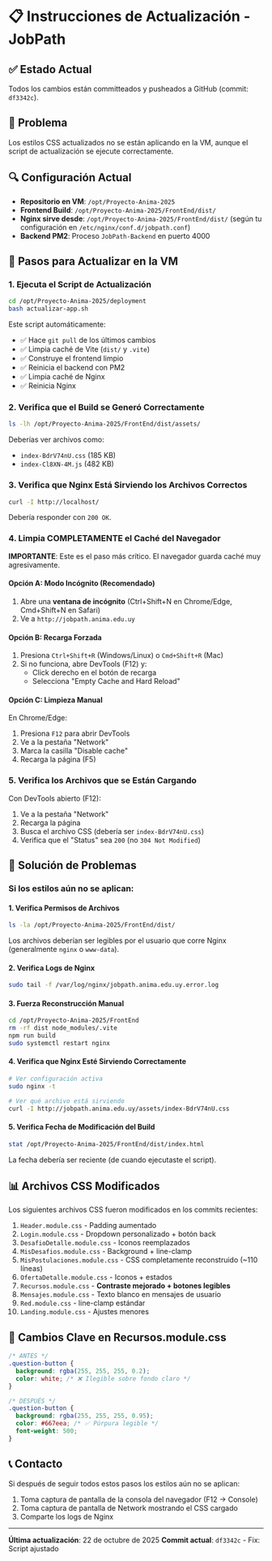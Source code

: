 # 📋 Instrucciones de Actualización - JobPath

## ✅ Estado Actual
Todos los cambios están committeados y pusheados a GitHub (commit: `df3342c`).

## 🎯 Problema
Los estilos CSS actualizados no se están aplicando en la VM, aunque el script de actualización se ejecute correctamente.

## 🔍 Configuración Actual
- **Repositorio en VM**: `/opt/Proyecto-Anima-2025`
- **Frontend Build**: `/opt/Proyecto-Anima-2025/FrontEnd/dist/`
- **Nginx sirve desde**: `/opt/Proyecto-Anima-2025/FrontEnd/dist/` (según tu configuración en `/etc/nginx/conf.d/jobpath.conf`)
- **Backend PM2**: Proceso `JobPath-Backend` en puerto 4000

## 📝 Pasos para Actualizar en la VM

### 1. Ejecuta el Script de Actualización
```bash
cd /opt/Proyecto-Anima-2025/deployment
bash actualizar-app.sh
```

Este script automáticamente:
- ✅ Hace `git pull` de los últimos cambios
- ✅ Limpia caché de Vite (`dist/` y `.vite`)
- ✅ Construye el frontend limpio
- ✅ Reinicia el backend con PM2
- ✅ Limpia caché de Nginx
- ✅ Reinicia Nginx

### 2. Verifica que el Build se Generó Correctamente
```bash
ls -lh /opt/Proyecto-Anima-2025/FrontEnd/dist/assets/
```

Deberías ver archivos como:
- `index-BdrV74nU.css` (185 KB)
- `index-Cl8XN-4M.js` (482 KB)

### 3. Verifica que Nginx Está Sirviendo los Archivos Correctos
```bash
curl -I http://localhost/
```

Debería responder con `200 OK`.

### 4. Limpia COMPLETAMENTE el Caché del Navegador

**IMPORTANTE**: Este es el paso más crítico. El navegador guarda caché muy agresivamente.

#### Opción A: Modo Incógnito (Recomendado)
1. Abre una **ventana de incógnito** (Ctrl+Shift+N en Chrome/Edge, Cmd+Shift+N en Safari)
2. Ve a `http://jobpath.anima.edu.uy`

#### Opción B: Recarga Forzada
1. Presiona `Ctrl+Shift+R` (Windows/Linux) o `Cmd+Shift+R` (Mac)
2. Si no funciona, abre DevTools (F12) y:
   - Click derecho en el botón de recarga
   - Selecciona "Empty Cache and Hard Reload"

#### Opción C: Limpieza Manual
En Chrome/Edge:
1. Presiona `F12` para abrir DevTools
2. Ve a la pestaña "Network"
3. Marca la casilla "Disable cache"
4. Recarga la página (F5)

### 5. Verifica los Archivos que se Están Cargando
Con DevTools abierto (F12):
1. Ve a la pestaña "Network"
2. Recarga la página
3. Busca el archivo CSS (debería ser `index-BdrV74nU.css`)
4. Verifica que el "Status" sea `200` (no `304 Not Modified`)

## 🐛 Solución de Problemas

### Si los estilos aún no se aplican:

#### 1. Verifica Permisos de Archivos
```bash
ls -la /opt/Proyecto-Anima-2025/FrontEnd/dist/
```

Los archivos deberían ser legibles por el usuario que corre Nginx (generalmente `nginx` o `www-data`).

#### 2. Verifica Logs de Nginx
```bash
sudo tail -f /var/log/nginx/jobpath.anima.edu.uy.error.log
```

#### 3. Fuerza Reconstrucción Manual
```bash
cd /opt/Proyecto-Anima-2025/FrontEnd
rm -rf dist node_modules/.vite
npm run build
sudo systemctl restart nginx
```

#### 4. Verifica que Nginx Esté Sirviendo Correctamente
```bash
# Ver configuración activa
sudo nginx -t

# Ver qué archivo está sirviendo
curl -I http://jobpath.anima.edu.uy/assets/index-BdrV74nU.css
```

#### 5. Verifica Fecha de Modificación del Build
```bash
stat /opt/Proyecto-Anima-2025/FrontEnd/dist/index.html
```

La fecha debería ser reciente (de cuando ejecutaste el script).

## 📊 Archivos CSS Modificados

Los siguientes archivos CSS fueron modificados en los commits recientes:

1. `Header.module.css` - Padding aumentado
2. `Login.module.css` - Dropdown personalizado + botón back
3. `DesafioDetalle.module.css` - Iconos reemplazados
4. `MisDesafios.module.css` - Background + line-clamp
5. `MisPostulaciones.module.css` - CSS completamente reconstruido (~110 líneas)
6. `OfertaDetalle.module.css` - Iconos + estados
7. `Recursos.module.css` - **Contraste mejorado + botones legibles**
8. `Mensajes.module.css` - Texto blanco en mensajes de usuario
9. `Red.module.css` - line-clamp estándar
10. `Landing.module.css` - Ajustes menores

## 🎨 Cambios Clave en Recursos.module.css

```css
/* ANTES */
.question-button {
  background: rgba(255, 255, 255, 0.2);
  color: white; /* ❌ Ilegible sobre fondo claro */
}

/* DESPUÉS */
.question-button {
  background: rgba(255, 255, 255, 0.95);
  color: #667eea; /* ✅ Púrpura legible */
  font-weight: 500;
}
```

## 📞 Contacto

Si después de seguir todos estos pasos los estilos aún no se aplican:
1. Toma captura de pantalla de la consola del navegador (F12 → Console)
2. Toma captura de pantalla de Network mostrando el CSS cargado
3. Comparte los logs de Nginx

---

**Última actualización**: 22 de octubre de 2025
**Commit actual**: `df3342c` - Fix: Script ajustado
